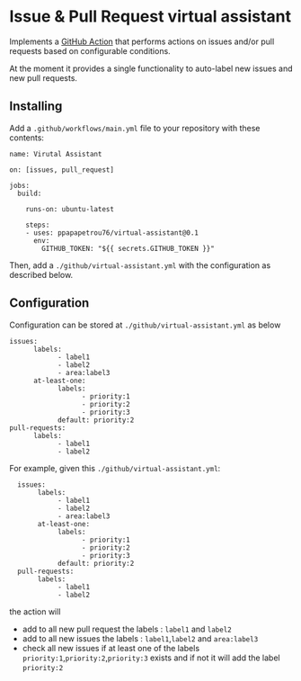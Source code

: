 # Issue & Pull Request virtual assistant

Implements a [GitHub
Action](https://help.github.com/en/categories/automating-your-workflow-with-github-actions)
that performs actions on issues and/or pull requests based on configurable conditions.

At the moment it provides a single functionality to auto-label new issues and new pull requests.

## Installing

Add a `.github/workflows/main.yml` file to your repository with these
contents:

	name: Virutal Assistant

	on: [issues, pull_request]

	jobs:
	  build:

		runs-on: ubuntu-latest

		steps:
		- uses: ppapapetrou76/virtual-assistant@0.1
		  env:
			GITHUB_TOKEN: "${{ secrets.GITHUB_TOKEN }}"

Then, add a `./github/virtual-assistant.yml` with the configuration as described
below.

## Configuration

Configuration can be stored at `./github/virtual-assistant.yml` as below

    issues:
          labels:
                - label1
                - label2
                - area:label3
          at-least-one:
                labels:
                      - priority:1
                      - priority:2
                      - priority:3
                default: priority:2
    pull-requests:
          labels:
                - label1
                - label2



For example, given this `./github/virtual-assistant.yml`:

      issues:
           labels:
                - label1
                - label2
                - area:label3
           at-least-one:
                labels:
                      - priority:1
                      - priority:2
                      - priority:3
                default: priority:2
      pull-requests:
           labels:
                - label1
                - label2

the action will 
- add to all new pull request the labels : `label1` and `label2`
- add to all new issues the labels : `label1`,`label2` and `area:label3`
- check all new issues if at least one of the labels `priority:1`,`priority:2`,`priority:3` exists and if not it will add the label `priority:2`